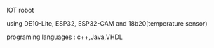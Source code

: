 IOT robot

using DE10-Lite, ESP32, ESP32-CAM and 18b20(temperature sensor)

programing languages : c++,Java,VHDL
